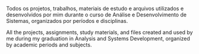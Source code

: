 Todos os projetos, trabalhos, materiais de estudo e arquivos utilizados e desenvolvidos por mim durante o curso de Análise e Desenvolvimento de Sistemas, organizados por períodos e disciplinas.

All the projects, assignments, study materials, and files created and used by me during my graduation in Analysis and Systems Development, organized by academic periods and subjects.
